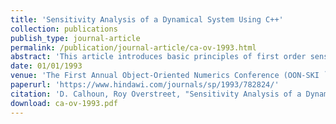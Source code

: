 ```yaml
---
title: 'Sensitivity Analysis of a Dynamical System Using C++'
collection: publications
publish_type: journal-article
permalink: /publication/journal-article/ca-ov-1993.html
abstract: 'This article introduces basic principles of first order sensitivity analysis and presents an algorithm that can be used to compute the sensitivity of a dynamical system to a selected parameter. This analysis is performed by extending with sensitivity equations the set of differential equations describing the dynamical system. These additional equations require the evaluation of partial derivatives, and so a technique known as the table algorithm, which can be used to exactly and automatically compute these derivatives, is described. A C++ class which can be used to implement the table algorithm is presented along with a driver routine for evaluating the output of a model and its sensitivity to a single parameter. The use of this driver routine is illustrated with a specific application from environmental hazards modeling.'
date: 01/01/1993
venue: 'The First Annual Object-Oriented Numerics Conference (OON-SKI `93)'
paperurl: 'https://www.hindawi.com/journals/sp/1993/782824/'
citation: 'D. Calhoun, Roy Overstreet, "Sensitivity Analysis of a Dynamical System Using C++", <i>The First Annual Object-Oriented Numerics Conference (OON-SKI `93)</i>, 1993.'
download: ca-ov-1993.pdf
---
```

